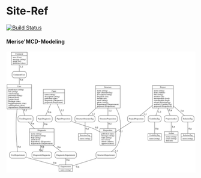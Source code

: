 # Site-Ref

[![Build Status](https://travis-ci.org/adjivas/site-ref.svg?branch=master)](https://travis-ci.org/adjivas/site-ref)

#### Merise'MCD-Modeling
![Screen Shot](https://raw.githubusercontent.com/adjivas/site-ref/master/mcd.png)
